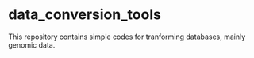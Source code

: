 # data_conversion_tools
This repository contains simple codes for tranforming databases, mainly genomic data.
